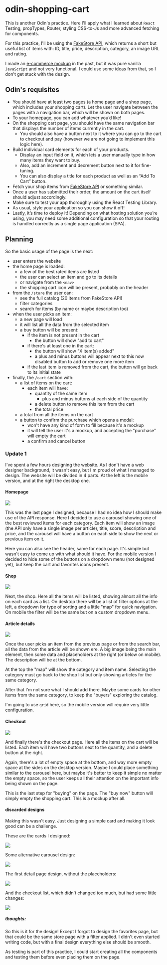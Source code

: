 # odin-shopping-cart

This is another Odin's practice. Here I'll apply what I learned about `React` Testing, propTypes, Router, styling CSS-to-Js and more advanced fetching for components.

For this practice, I'll be using the [FakeStore API](https://fakestoreapi.com/), which returns a short but useful list of items with: ID, title, price, description, category, an image URL and rating.

I made an [e-commerce mockup](https://hectorvilas.github.io/ecommerce-mockup/) in the past, but it was pure vanilla `JavaScript` and not very functional. I could use some ideas from that, so I don't get stuck with the design.

## Odin's requisites
- You should have at least two pages (a home page and a shop page, which includes your shopping cart). Let the user navigate between the pages with a navigation bar, which will be shown on both pages.
- To your homepage, you can add whatever you’d like!
- On the shopping cart page, you should have the same navigation bar that displays the number of items currently in the cart.
  - You should also have a button next to it where you can go to the cart to checkout and pay (however we are not going to implement this logic here).
- Build individual card elements for each of your products.
  - Display an input field on it, which lets a user manually type in how many items they want to buy.
  - Also, add an increment and decrement button next to it for fine-tuning.
  - You can also display a title for each product as well as an “Add To Cart” button.
- Fetch your shop items from [FakeStore API](https://fakestoreapi.com/) or something similar.
- Once a user has submitted their order, the amount on the cart itself should adjust accordingly.
- Make sure to test your app thoroughly using the React Testing Library.
- As usual, style your application so you can show it off!
- Lastly, it’s time to deploy it! Depending on what hosting solution you’re using, you may need some additional configuration so that your routing is handled correctly as a single page application (SPA).

## Planning
So the basic usage of the page is the next:
- user enters the website
- the home page is loaded:
  - a few of the best rated items are listed
  - the user can select an item and go to its details
  - or navigate from the `<nav>`
  - the shopping cart icon will be present, probably on the header
- from the `/store` the user can:
  - see the full catalog (20 items from FakeStore API)
  - filter categories
  - search for items (by name or maybe description too)
- when the user picks an item:
  - a new page will load
  - it will list all the data from the selected item
  - a buy button will be present:
    - if the item is not present in the cart
      - the button will show "add to cart"
    - if there's at least one in the cart:
      - the button will show "X item(s) added"
      - a plus and minus buttons will appear next to this now disabled button to add or remove one more item
    - if the last item is removed from the cart, the button will go back to its initial state
- finally, the `/cart` section with:
  - a list of items on the cart:
    - each item will have:
      - quantity of the same item
        - plus and minus buttons at each side of the quantity
      - a delete button to remove this item from the cart
      - the total price
  - a total from all the items on the cart
  - a button to confirm the purchase which opens a modal:
    - won't have any kind of form to fill because it's a mockup
    - it will tell the user it's a mockup, and accepting the "purchase" will empty the cart
    - a confirm and cancel button

### Update 1
I've spent a few hours designing the website. As I don't have a web designer background, it wasn't easy, but I'm proud of what I managed to design. The website will be divided in 4 parts. At the left is the mobile version, and at the right the desktop one.

#### Homepage
![](https://github.com/HectorVilas/odin-shopping-cart/assets/96928935/bdf33e37-dd0f-4d57-be33-c97cf3a2c6ba)

This was the last page I designed, because I had no idea how I should make use of the API response. Here I decided to use a carousel showing one of the best reviewed items for each category. Each item will show an image (the API only have a single image per article), title, score, description and price, and the carousel will have a button on each side to show the next or previous item on it.

Here you can also see the header, same for each page. It's simple but wasn't easy to come up with what should it have. For the mobile version I decided to hide some of the buttons on a dropdown menu (not designed yet), but keep the cart and favorites icons present.

#### Shop
![](https://github.com/HectorVilas/odin-shopping-cart/assets/96928935/a64675c9-ceff-4230-86fe-78f913dbdf46)

Next, the shop. Here all the items will be listed, showing almost all the info on each card as a list. On desktop there will be a list of filter options at the left, a dropdown for type of sorting and a little "map" for quick navigation. On mobile the filter will be the same but on a custom dropdown menu.

#### Article details
![](https://github.com/HectorVilas/odin-shopping-cart/assets/96928935/3ebb50ff-99c6-4439-8676-77f74c4f7c5c)

Once the user picks an item from the previous page or from the search bar, all the data from the article will be shown ere. A big image being the main element, then some data and placeholders at the right (or below on mobile). The description will be at the bottom.

At the top the "map" will show the category and item name. Selecting the category must go back to the shop list but only showing articles for the same category.

After that I'm not sure what I should add there. Maybe some cards for other items from the same category, to keep the "buyers" exploring the catalog.

I'm going to use `grid` here, so the mobile version will require very little configuration.

#### Checkout
![](https://github.com/HectorVilas/odin-shopping-cart/assets/96928935/6e0e2d00-7993-4910-b058-c439eb786871)

And finally there's the checkout page. Here all the items on the cart will be listed. Each item will have two buttons next to the quantity, and a delete button at the right.

Again, there's a lot of empty space at the bottom, and way more empty space at the sides on the desktop version. Maybe I could place something similar to the carousel here, but maybe it's better to keep it simple no matter the empty space, so the user keeps all their attention on the important info being shown on the page.

This is the last step for "buying" on the page. The "buy now" button will simply empty the shopping cart. This is a mockup after all.

#### discarded designs
Making this wasn't easy. Just designing a simple card and making it look good can be a challenge.


These are the cards I designed:

![](https://github.com/HectorVilas/odin-shopping-cart/assets/96928935/2be7b913-e579-400e-b220-808746c4c967)

Some alternative carousel design:

![](https://github.com/HectorVilas/odin-shopping-cart/assets/96928935/3d6e2740-74b3-4dc4-882a-8d9ac1d31d13)

The first detail page design, without the placeholders:

![](https://github.com/HectorVilas/odin-shopping-cart/assets/96928935/bfcdb5c1-c18c-48f2-b7f0-f9fc85e660d8)

And the checkout list, which didn't changed too much, but had some little changes:

![](https://github.com/HectorVilas/odin-shopping-cart/assets/96928935/368989db-70c2-4154-a60d-e85cd0916405)

##### thoughts:

So this is it for the design! Except I forgot to design the favorites page, but that could be the same store page with a filter applied. I didn't even started writing code, but with a final design everything else should be smooth.

As testing is part of this practice, I could start creating all the components and testing them before even placing them on the page.
